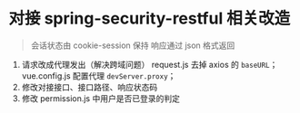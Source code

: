 # 对接 spring-security-restful 相关改造
> 会话状态由 cookie-session 保持
> 响应通过 json 格式返回

1. 请求改成代理发出（解决跨域问题）
request.js 去掉 axios 的 `baseURL`；vue.config.js 配置代理 `devServer.proxy`；
2. 修改对接接口、接口路径、响应状态码
3. 修改 permission.js 中用户是否已登录的判定

